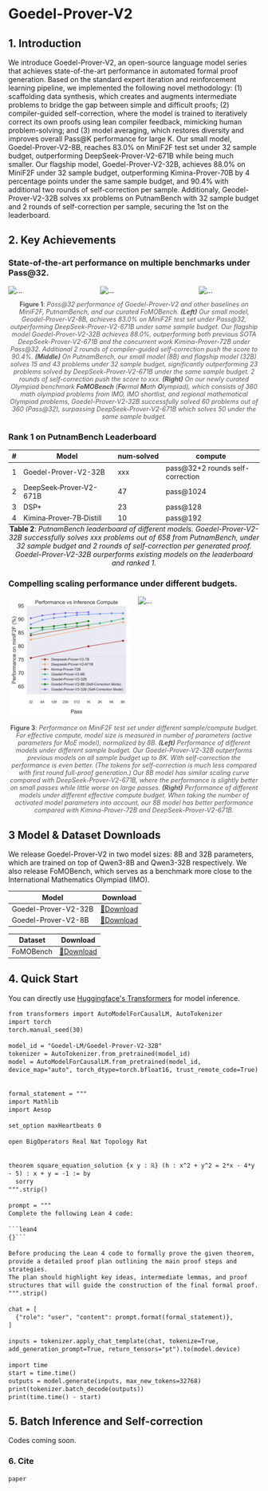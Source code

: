# Goedel-Prover-V2


## 1. Introduction

We introduce Goedel-Prover-V2, an open-source language model series that achieves state-of-the-art performance in automated formal proof generation. Based on the standard expert iteration and reinforcement learning pipeline, we implemented the following novel methodology: (1) scaffolding data synthesis, which creates and augments intermediate problems to bridge the gap between simple and difficult proofs; (2) compiler-guided self-correction, where the model is trained to iteratively correct its own proofs using lean compiler feedback, mimicking human problem-solving; and (3) model averaging, which restores diversity and improves overall Pass@K performance for large K. Our small model, Goedel-Prover-V2-8B, reaches 83.0% on MiniF2F test set under 32 sample budget, outperforming DeepSeek-Prover-V2-671B while being much smaller. Our flagship model, Goedel-Prover-V2-32B, achieves 88.0% on MiniF2F under 32 sample budget, outperforming Kimina-Prover-70B by 4 percentage points under the same sample budget, and 90.4% with additional two rounds of self-correction per sample. Additionaly, Geodel-Prover-V2-32B solves xx problems on PutnamBench with 32 sample budget and 2 rounds of self-correction per sample, securing the 1st on the leaderboard.

## 2. Key Achievements

### State-of-the-art performance on multiple benchmarks under Pass@32.


<style>
  .fig-row {
    display: flex;
    justify-content: space-between; /* spread them out */
    align-items: flex-start;        /* align tops */
    gap: 1rem;                      /* space between images */
  }
  .fig-row img {
    display: block;
    width: 100%;
    height: auto;
  }
  .fig-row .panel {
    /* override per‐panel width as needed */
    /* e.g. .panel-1 { width:25%; } .panel-2 { width:40%; } etc. */
  }
  figure {
    margin: 0;
  }
  figure figcaption {
    text-align: center;
    font-size: 0.9em;
    margin-top: 0.75rem;
    color: #555;
  }
 figure figcaption strong {
    font-weight: bold;
  }
  /* Italicize the rest of the caption */
  figure figcaption em {
    font-style: italic;
  }
</style>

<figure>
  <div class="fig-row">
    <div class="panel panel-1" style="width:35%;">
      <img src="https://github.com/Goedel-LM/Goedel-Prover-V2/blob/main/assets/minif2f_bar_plot_rgb.png?raw=true" alt="…">
    </div>
    <div class="panel panel-2" style="width:38.0%;">
      <img src="https://github.com/Goedel-LM/Goedel-Prover-V2/blob/main/assets/putnam_bar_plot_modified.png?raw=true" alt="…">
    </div>
    <div class="panel panel-3" style="width:25.5%;">
      <img src="https://github.com/Goedel-LM/Goedel-Prover-V2/blob/main/assets/fomobench_bar_plot_modified.png?raw=true" alt="…">
    </div>
  </div>
  <figcaption>
      <strong>Figure 1</strong>: <em>Pass@32 performance of Goedel-Prover-V2 and other baselines on MiniF2F, PutnamBench, and our curated FoMOBench. <strong>(Left)</strong> Our small model, Geodel-Prover-V2-8B, achieves 83.0% on MiniF2F test set under Pass@32, outperforming DeepSeek-Prover-V2-671B under same sample budget. Our flagship model Goedel-Prover-V2-32B achieves 88.0%, outperforming both previous SOTA DeepSeek-Prover-V2-671B and the concurrent work Kimina-Prover-72B under Pass@32. Additional 2 rounds of compiler-guided self-correction push the score to 90.4%. <strong>(Middle)</strong> On PutnamBench, our small model (8B) and flagship model (32B) solves 15 and 43 problems under 32 sample budget, significantly outperforming 23 problems solved by DeepSeek-Prover-V2-671B under the same sample budget. 2 rounds of self-correction push the score to xxx.  <strong>(Right)</strong> On our newly curated Olympiad benchmark <strong>FoMOBench</strong> (<strong>Fo</strong>rmal <strong>M</strong>ath <strong>O</strong>lympiad), which consists of 360 math olympiad problems from IMO, IMO shortlist, and regional mathematical Olympiad problems, Goedel-Prover-V2-32B successfully solved 60 problems out of 360 (Pass@32), surpassing DeepSeek-Prover-V2-671B which solves 50 under the same sample budget.</em>
  </figcaption>
</figure>


### Rank 1 on PutnamBench Leaderboard

<div align="center">
  <table style="margin: 0 auto;">
    <thead>
      <tr>
        <th>#</th>
        <th>Model</th>
        <th>num‑solved</th>
        <th>compute</th>
      </tr>
    </thead>
    <tbody>
      <tr><td>1</td><td>Goedel-Prover-V2-32B</td><td>xxx</td><td>pass@32+2 rounds self-correction</td></tr>
      <tr><td>2</td><td>DeepSeek‑Prover‑V2-671B</td><td>47</td><td>pass@1024</td></tr>
      <tr><td>3</td><td>DSP+</td><td>23</td><td>pass@128</td></tr>
      <tr><td>4</td><td>Kimina‑Prover‑7B‑Distill</td><td>10</td><td>pass@192</td></tr>
    </tbody>
  </table>
    <!-- table caption -->
    <caption align="bottom"><strong>Table 2</strong>: <em>PutnamBench leaderboard of different models. Goedel-Prover-V2-32B successfully solves xxx problems out of 658 from PutnamBench, under 32 sample budget and 2 rounds of self-correction per generated proof. Goedel-Prover-V2-32B ourperforms existing models on the leaderboard and ranked 1.</em></caption>
</div>

### Compelling scaling performance under different budgets.

<style>
  .fig-row {
    display: flex;
    justify-content: space-between; /* spread them out */
    align-items: flex-start;        /* align tops */
    gap: 1rem;                      /* space between images */
  }
  .fig-row img {
    display: block;
    width: 100%;
    height: auto;
  }
  .fig-row .panel {
    /* override per‐panel width as needed */
    /* e.g. .panel-1 { width:25%; } .panel-2 { width:40%; } etc. */
  }
  figure {
    margin: 0;
  }
  figure figcaption {
    text-align: center;
    font-size: 0.9em;
    margin-top: 0.75rem;
    color: #555;
  }
 figure figcaption strong {
    font-weight: bold;
  }
  /* Italicize the rest of the caption */
  figure figcaption em {
    font-style: italic;
  }
</style>

<figure>
  <div class="fig-row">
    <div class="panel panel-1" style="width:50%;">
      <img src="https://github.com/Goedel-LM/Goedel-Prover-V2/blob/main/assets/inference_scale_performance.png?raw=true" alt="…">
    </div>
    <div class="panel panel-2" style="width:50.0%;">
      <img src="https://github.com/Goedel-LM/Goedel-Prover-V2/blob/main/assets/inference_scale_performance_compute_adjusted.png?raw=true" alt="…">
    </div>
  </div>
  <figcaption>
      <strong>Figure 3</strong>: <em>Performance on MiniF2F test set under different sample/compute budget. For effective compute, model size is measured in number of parameters (active parameters for MoE model), normalized by 8B. <strong>(Left)</strong> Performance of different models under different sample budget. Our Goedel-Prover-V2-32B outperforms previous models on all sample budget up to 8K. With self-correction the performance is even better. (The tokens for self-correction is much less compared with first round full-proof generation.) Our 8B model has similar scaling curve compared with DeepSeek-Prover-V2-671B, where the performance is slightly better on small passes while little worse on large passes. <strong>(Right)</strong> Performance of different models under different effective compute budget. When taking the number of activated model parameters into account, our 8B model has better performance compared with Kimina-Prover-72B and DeepSeek-Prover-V2-671B.</em>
  </figcaption>
</figure>

## 3 Model & Dataset Downloads

We release Goedel-Prover-V2 in two model sizes: 8B and 32B parameters, which are trained on top of Qwen3-8B and Qwen3-32B respectively. We also release FoMOBench, which serves as a benchmark more close to the International Mathematics Olympiad (IMO).

<div align="center">
  
| Model | Download |
| -------- | -------- |
|    Goedel-Prover-V2-32B    |   [🤗Download](https://huggingface.co/Goedel-LM/Goedel-Prover-V2-32B)    |
|    Goedel-Prover-V2-8B    |   [🤗Download](https://huggingface.co/Goedel-LM/Goedel-Prover-V2-8B)    |

</div>

<div align="center">

| Dataset | Download |
| -------- | -------- |
|    FoMOBench    |   [🤗Download](https://huggingface.co/datasets/Goedel-LM/FoMOBench)    |

</div>

## 4. Quick Start
You can directly use [Huggingface's Transformers](https://github.com/huggingface/transformers) for model inference.

```
from transformers import AutoModelForCausalLM, AutoTokenizer
import torch
torch.manual_seed(30)

model_id = "Goedel-LM/Goedel-Prover-V2-32B"
tokenizer = AutoTokenizer.from_pretrained(model_id)
model = AutoModelForCausalLM.from_pretrained(model_id, device_map="auto", torch_dtype=torch.bfloat16, trust_remote_code=True)


formal_statement = """
import Mathlib
import Aesop

set_option maxHeartbeats 0

open BigOperators Real Nat Topology Rat


theorem square_equation_solution {x y : ℝ} (h : x^2 + y^2 = 2*x - 4*y - 5) : x + y = -1 := by
  sorry
""".strip()

prompt = """
Complete the following Lean 4 code:

```lean4
{}```

Before producing the Lean 4 code to formally prove the given theorem, provide a detailed proof plan outlining the main proof steps and strategies.
The plan should highlight key ideas, intermediate lemmas, and proof structures that will guide the construction of the final formal proof.
""".strip()

chat = [
  {"role": "user", "content": prompt.format(formal_statement)},
]

inputs = tokenizer.apply_chat_template(chat, tokenize=True, add_generation_prompt=True, return_tensors="pt").to(model.device)

import time
start = time.time()
outputs = model.generate(inputs, max_new_tokens=32768)
print(tokenizer.batch_decode(outputs))
print(time.time() - start)
```

## 5. Batch Inference and Self-correction

Codes coming soon.


### 6. Cite
```
paper
```

